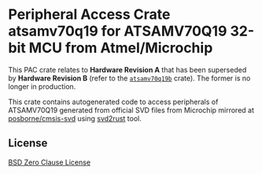 # Peripheral Access Crate atsamv70q19 for ATSAMV70Q19 32-bit MCU from Atmel/Microchip

This PAC crate relates to **Hardware Revision A** that has been superseded by **Hardware Revision B** (refer to the [`atsamv70q19b`](https://https://crates.io/crates/atsamv70q19b) crate). The former is no longer in production.

This crate contains autogenerated code to access peripherals of ATSAMV70Q19 generated from official SVD files from Microchip mirrored at [posborne/cmsis-svd](https://github.com/posborne/cmsis-svd) using [svd2rust](https://github.com/rust-embedded/svd2rust/) tool.

## License

[BSD Zero Clause License](https://choosealicense.com/licenses/0bsd/)
